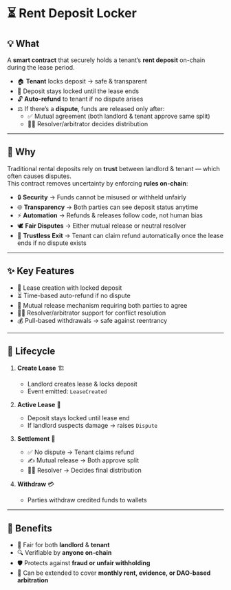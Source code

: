 # ⏳ Rent Deposit Locker

## 💡 What

A **smart contract** that securely holds a tenant’s **rent deposit** on-chain during the lease period.

- 🏠 **Tenant** locks deposit → safe & transparent  
- 📅 Deposit stays locked until the lease ends 
- 🔓 **Auto-refund** to tenant if no dispute arises 
- ⚖️ If there’s a **dispute**, funds are released only after: 
  - ✅ Mutual agreement (both landlord & tenant approve same split) 
  - 👨‍⚖️ Resolver/arbitrator decides distribution 

---

## 🤔 Why

Traditional rental deposits rely on **trust** between landlord & tenant — which often causes disputes.  
This contract removes uncertainty by enforcing **rules on-chain**:

- 🔒 **Security** → Funds cannot be misused or withheld unfairly
- 🌐 **Transparency** → Both parties can see deposit status anytime
- ⚡ **Automation** → Refunds & releases follow code, not human bias
- 🕊️ **Fair Disputes** → Either mutual release or neutral resolver
- 🚪 **Trustless Exit** → Tenant can claim refund automatically once the lease ends if no dispute exists

---

## ✨ Key Features

- 📜 Lease creation with locked deposit
- ⏳ Time-based auto-refund if no dispute
- 🧾 Mutual release mechanism requiring both parties to agree
- 👨‍⚖️ Resolver/arbitrator support for conflict resolution
- 💰 Pull-based withdrawals → safe against reentrancy

---

## 🔄 Lifecycle

1. **Create Lease** 🏗️

   - Landlord creates lease & locks deposit
   - Event emitted: `LeaseCreated`

2. **Active Lease** 📅

   - Deposit stays locked until lease end
   - If landlord suspects damage → raises `Dispute`

3. **Settlement** 🤝

   - ✅ No dispute → Tenant claims refund
   - ✍️ Mutual release → Both approve split
   - 👨‍⚖️ Resolver → Decides final distribution

4. **Withdraw** 💳
   - Parties withdraw credited funds to wallets

---

## 🚀 Benefits

- 🏡 Fair for both **landlord** & **tenant**
- 🔍 Verifiable by **anyone on-chain**
- 🛡️ Protects against **fraud or unfair withholding**
- 🌱 Can be extended to cover **monthly rent, evidence, or DAO-based arbitration**
